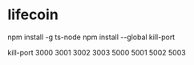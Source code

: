# lifecoin

npm install -g ts-node
npm install --global kill-port

kill-port 3000 3001 3002 3003 5000 5001 5002 5003
